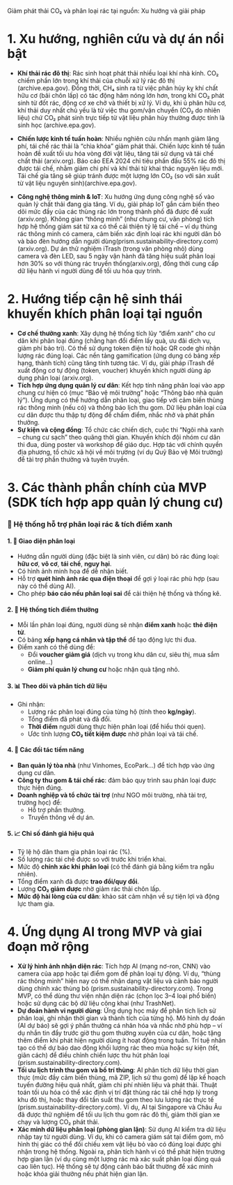 Giảm phát thải CO₂ và phân loại rác tại nguồn: Xu hướng và giải pháp
# 1. Xu hướng, nghiên cứu và dự án nổi bật

- **Khí thải rác đô thị**: Rác sinh hoạt phát thải nhiều loại khí nhà kính. CO₂ chiếm phần lớn trong khí thải của chuỗi xử lý rác đô thị​ (archive.epa.gov). Đồng thời, CH₄ sinh ra từ việc phân hủy kỵ khí chất hữu cơ (bãi chôn lấp) có tác động hâm nóng lớn hơn, trong khi CO₂ phát sinh từ đốt rác, động cơ xe chở và thiết bị xử lý. Ví dụ, khi ủ phân hữu cơ, khí thải duy nhất chủ yếu là từ việc thu gom/vận chuyển (CO₂ do nhiên liệu) chứ CO₂ phát sinh trực tiếp từ vật liệu phân hủy thường được tính là sinh học​ (archive.epa.gov).
  
- **Chiến lược kinh tế tuần hoàn**: Nhiều nghiên cứu nhấn mạnh giảm lãng phí, tái chế rác thải là “chìa khóa” giảm phát thải. Chiến lược kinh tế tuần hoàn đề xuất tối ưu hóa vòng đời vật liệu, tăng tái sử dụng và tái chế chất thải​ (arxiv.org). Báo cáo EEA 2024 chỉ tiêu phấn đấu 55% rác đô thị được tái chế, nhằm giảm chi phí và khí thải từ khai thác nguyên liệu mới. Tái chế gia tăng sẽ giúp tránh được một lượng lớn CO₂ (so với sản xuất từ vật liệu nguyên sinh)​ (archive.epa.gov).
- **Công nghệ thông minh & IoT**: Xu hướng ứng dụng công nghệ số vào quản lý chất thải đang gia tăng. Ví dụ, giải pháp IoT gắn cảm biến theo dõi mức đầy của các thùng rác lớn trong thành phố đã được đề xuất​ (arxiv.org). Không gian “thông minh” (như chung cư, văn phòng) tích hợp hệ thống giám sát từ xa có thể cải thiện tỷ lệ tái chế – ví dụ thùng rác thông minh có camera, cảm biến xác định loại rác khi người dân bỏ và báo đèn hướng dẫn người dùng​ (prism.sustainability-directory.com) (arxiv.org). Dự án thử nghiệm iTrash (trong văn phòng nhỏ) dùng camera và đèn LED, sau 5 ngày vận hành đã tăng hiệu suất phân loại hơn 30% so với thùng rác truyền thống​ (arxiv.org), đồng thời cung cấp dữ liệu hành vi người dùng để tối ưu hóa quy trình.

# 2. Hướng tiếp cận hệ sinh thái khuyến khích phân loại tại nguồn

- **Cơ chế thưởng xanh**: Xây dựng hệ thống tích lũy “điểm xanh” cho cư dân khi phân loại đúng (chẳng hạn đổi điểm lấy quà, ưu đãi dịch vụ, giảm phí bảo trì). Có thể sử dụng token điện tử hoặc QR code ghi nhận lượng rác đúng loại. Các nền tảng gamification (ứng dụng có bảng xếp hạng, thành tích) cũng tăng tính tương tác. Ví dụ, giải pháp iTrash đề xuất động cơ tự động (token, voucher) khuyến khích người dùng áp dụng phân loại​ (arxiv.org).
- **Tích hợp ứng dụng quản lý cư dân**: Kết hợp tính năng phân loại vào app chung cư hiện có (mục “Bảo vệ môi trường” hoặc “Thông báo nhà quản lý”). Ứng dụng có thể hướng dẫn phân loại, giao tiếp với cảm biến thùng rác thông minh (nếu có) và thông báo lịch thu gom. Dữ liệu phân loại của cư dân được thu thập tự động để chấm điểm, nhắc nhở và phát phần thưởng.
- **Sự kiện và cộng đồng**: Tổ chức các chiến dịch, cuộc thi “Ngôi nhà xanh – chung cư sạch” theo quãng thời gian. Khuyến khích đội nhóm cư dân thi đua, dùng poster và workshop để giáo dục. Hợp tác với chính quyền địa phương, tổ chức xã hội về môi trường (ví dụ Quỹ Bảo vệ Môi trường) để tài trợ phần thưởng và tuyên truyền.

# 3. Các thành phần chính của MVP (SDK tích hợp app quản lý chung cư)

### 🌱 Hệ thống hỗ trợ phân loại rác & tích điểm xanh

#### 1. 🎯 Giao diện phân loại
- Hướng dẫn người dùng (đặc biệt là sinh viên, cư dân) bỏ rác đúng loại: **hữu cơ**, **vô cơ**, **tái chế**, **nguy hại**.
- Có hình ảnh minh họa để dễ nhận biết.
- Hỗ trợ **quét hình ảnh rác qua điện thoại** để gợi ý loại rác phù hợp (sau này có thể dùng AI).
- Cho phép **báo cáo nếu phân loại sai** để cải thiện hệ thống và thống kê.

#### 2. 🎁 Hệ thống tích điểm thưởng
- Mỗi lần phân loại đúng, người dùng sẽ nhận **điểm xanh** hoặc **thẻ điện tử**.
- Có bảng **xếp hạng cá nhân và tập thể** để tạo động lực thi đua.
- Điểm xanh có thể dùng để:
  - Đổi **voucher giảm giá** (dịch vụ trong khu dân cư, siêu thị, mua sắm online...)
  - **Giảm phí quản lý chung cư** hoặc nhận quà tặng nhỏ.

#### 3. 📊 Theo dõi và phân tích dữ liệu
- Ghi nhận:
  - Lượng rác phân loại đúng của từng hộ (tính theo **kg/ngày**).
  - Tổng điểm đã phát và đã đổi.
  - **Thời điểm** người dùng thực hiện phân loại (để hiểu thói quen).
  - Ước tính lượng **CO₂ tiết kiệm được** nhờ phân loại và tái chế.

#### 4. 🤝 Các đối tác tiềm năng
- **Ban quản lý tòa nhà** (như Vinhomes, EcoPark...) để tích hợp vào ứng dụng cư dân.
- **Công ty thu gom & tái chế rác**: đảm bảo quy trình sau phân loại được thực hiện đúng.
- **Doanh nghiệp và tổ chức tài trợ** (như NGO môi trường, nhà tài trợ, trường học) để:
  - Hỗ trợ phần thưởng.
  - Truyền thông về dự án.

#### 5. 📈 Chỉ số đánh giá hiệu quả
- Tỷ lệ hộ dân tham gia phân loại rác (%).
- Số lượng rác tái chế được so với trước khi triển khai.
- Mức độ **chính xác khi phân loại** (có thể đánh giá bằng kiểm tra ngẫu nhiên).
- Tổng điểm xanh đã được **trao đổi/quy đổi**.
- Lượng **CO₂ giảm được** nhờ giảm rác thải chôn lấp.
- **Mức độ hài lòng của cư dân**: khảo sát cảm nhận về sự tiện lợi và động lực tham gia.


# 4. Ứng dụng AI trong MVP và giai đoạn mở rộng

- **Xử lý hình ảnh nhận diện rác**: Tích hợp AI (mạng nơ-ron, CNN) vào camera của app hoặc tại điểm gom để phân loại tự động. Ví dụ, “thùng rác thông minh” hiện nay có thể nhận dạng vật liệu và cảnh báo người dùng chính xác thùng bỏ​ (prism.sustainability-directory.com). Trong MVP, có thể dùng thư viện nhận diện rác (chọn lọc 3–4 loại phổ biến) hoặc sử dụng các bộ dữ liệu công khai (như TrashNet).
- **Dự đoán hành vi người dùng**: Ứng dụng học máy để phân tích lịch sử phân loại, ghi nhận thời gian và thành tích của từng hộ. Mô hình dự đoán (AI dự báo) sẽ gợi ý phần thưởng cá nhân hóa và nhắc nhở phù hợp – ví dụ nhắn tin đẩy trước giờ thu gom thường xuyên của cư dân, hoặc tặng thêm điểm khi phát hiện người dùng ít hoạt động trong tuần. Trí tuệ nhân tạo có thể dự báo dao động khối lượng rác theo mùa hoặc sự kiện (tết, giãn cách) để điều chỉnh chiến lược thu hút phân loại​ (prism.sustainability-directory.com).
- **Tối ưu lịch trình thu gom và bố trí thùng**: AI phân tích dữ liệu thời gian thực (mức đầy cảm biến thùng, mã ZIP, lịch sử thu gom) để lập kế hoạch tuyến đường hiệu quả nhất, giảm chi phí nhiên liệu và phát thải. Thuật toán tối ưu hóa có thể xác định vị trí đặt thùng rác tái chế hợp lý trong khu đô thị, hoặc thay đổi tần suất thu gom theo lưu lượng rác thực tế​ (prism.sustainability-directory.com). Ví dụ, AI tại Singapore và Châu Âu đã được thử nghiệm để tối ưu lịch thu gom rác đô thị, giảm thời gian xe chạy và lượng CO₂ phát thải.
- **Xác minh dữ liệu phân loại (phòng gian lận)**: Sử dụng AI kiểm tra dữ liệu nhập tay từ người dùng. Ví dụ, khi có camera giám sát tại điểm gom, mô hình thị giác có thể đối chiếu xem vật liệu bỏ vào có đúng loại được ghi nhận trong hệ thống. Ngoài ra, phân tích hành vi có thể phát hiện trường hợp gian lận (ví dụ cùng một lượng rác mà xác suất phân loại đúng quá cao liên tục). Hệ thống sẽ tự động cảnh báo bất thường để xác minh hoặc khóa giải thưởng nếu phát hiện gian lận.
